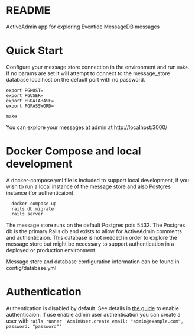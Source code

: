 # README

ActiveAdmin app for exploring Eventide MessageDB messages

# Quick Start

Configure your message store connection in the environment and run `make`. If no params are set it will attempt to connect to the message_store database localhost on the default port with no password.

```
export PGHOST=
export PGUSER=
export PGDATABASE=
export PGPASSWORD=

make
```

You can explore your messages at admin at http://localhost:3000/

# Docker Compose and local development

A docker-compose.yml file is included to support local development, if you wish to run a local instance of the message store and also Postgres instance (for authenticaion).

```
  docker-compose up
  rails db:migrate
  rails server
```

The message store runs on the default Postgres pots 5432. The Postgres db is the primary Rails db and exists to allow for ActiveAdmin comments and authenticaion. This database is not needed in order to explore the message store but might be necessary to support authentication in a deployed or production environment.

Message store and database configuration information can be found in config/database.yml

# Authentication

Authentication is disabled by default. See details in [the guide](https://activeadmin.info/1-general-configuration.html)
to enable authenticaion. If use enable admin user authentication you can create a user with `rails runner 'AdminUser.create email: "admin@example.com", password: "password"'`

